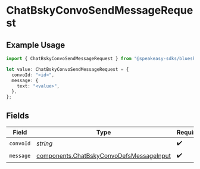 # ChatBskyConvoSendMessageRequest

## Example Usage

```typescript
import { ChatBskyConvoSendMessageRequest } from "@speakeasy-sdks/bluesky/models/operations";

let value: ChatBskyConvoSendMessageRequest = {
  convoId: "<id>",
  message: {
    text: "<value>",
  },
};
```

## Fields

| Field                                                                                                | Type                                                                                                 | Required                                                                                             | Description                                                                                          |
| ---------------------------------------------------------------------------------------------------- | ---------------------------------------------------------------------------------------------------- | ---------------------------------------------------------------------------------------------------- | ---------------------------------------------------------------------------------------------------- |
| `convoId`                                                                                            | *string*                                                                                             | :heavy_check_mark:                                                                                   | N/A                                                                                                  |
| `message`                                                                                            | [components.ChatBskyConvoDefsMessageInput](../../models/components/chatbskyconvodefsmessageinput.md) | :heavy_check_mark:                                                                                   | N/A                                                                                                  |